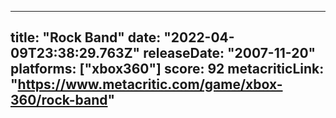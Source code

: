 
---
title: "Rock Band"
date: "2022-04-09T23:38:29.763Z"
releaseDate: "2007-11-20"
platforms: ["xbox360"]
score: 92
metacriticLink: "https://www.metacritic.com/game/xbox-360/rock-band"
---
